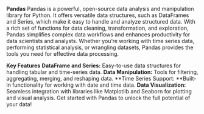 **Pandas**
Pandas is a powerful, open-source data analysis and manipulation library for Python. It offers versatile data structures, such as DataFrames and Series, which make it easy to handle and analyze structured data. With a rich set of functions for data cleaning, transformation, and exploration, Pandas simplifies complex data workflows and enhances productivity for data scientists and analysts. Whether you’re working with time series data, performing statistical analysis, or wrangling datasets, Pandas provides the tools you need for effective data processing.

**Key Features**
**DataFrame and Series:** Easy-to-use data structures for handling tabular and time-series data.
**Data Manipulation:** Tools for filtering, aggregating, merging, and reshaping data.
**Time Series Support: **Built-in functionality for working with date and time data.
**Data Visualization:** Seamless integration with libraries like Matplotlib and Seaborn for plotting and visual analysis.
Get started with Pandas to unlock the full potential of your data!
